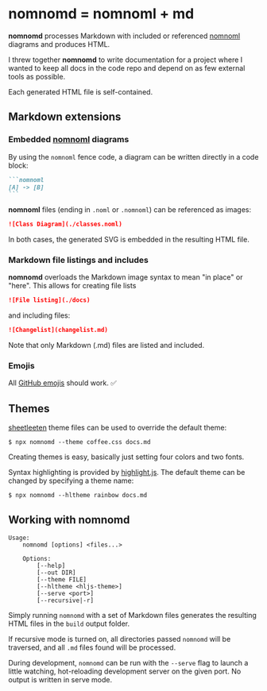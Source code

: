 # nomnomd = nomnoml + md

**nomnomd** processes Markdown with included or referenced [nomnoml] diagrams and produces HTML.

I threw together **nomnomd** to write documentation for a project where I wanted to keep all docs in the code repo and depend on as few external tools as possible.

Each generated HTML file is self-contained.

## Markdown extensions

### Embedded [nomnoml] diagrams

By using the `nomnoml` fence code, a diagram can be written directly in a code block:

~~~markdown
```nomnoml
[A] -> [B]
```
~~~

**nomnoml** files (ending in `.noml` or `.nomnoml`) can be referenced as images:

```markdown
![Class Diagram](./classes.noml)
```

In both cases, the generated SVG is embedded in the resulting HTML file.

### Markdown file listings and includes

**nomnomd** overloads the Markdown image syntax to mean "in place" or "here".
This allows for creating file lists

```markdown
![File listing](./docs)
```

and including files:

```markdown
![Changelist](changelist.md)
```

Note that only Markdown (.md) files are listed and included.

### Emojis

All [GitHub emojis](https://github.com/ikatyang/emoji-cheat-sheet/blob/master/README.md) should work. :white_check_mark:

## Themes

[sheetleeten] theme files can be used to override the default theme:

```shell
$ npx nomnomd --theme coffee.css docs.md
```

Creating themes is easy, basically just setting four colors and two fonts.

Syntax highlighting is provided by [highlight.js]. The default theme can be changed by specifying a theme name:

```shell
$ npx nomnomd --hltheme rainbow docs.md
```

## Working with **nomnomd**

```
Usage:
    nomnomd [options] <files...>

    Options:
        [--help]
        [--out DIR]
        [--theme FILE]
        [--hltheme <hljs-theme>]
        [--serve <port>]
        [--recursive|-r]
```

Simply running `nomnomd` with a set of Markdown files generates the resulting HTML files in the `build` output folder.

If recursive mode is turned on, all directories passed `nomnomd` will be traversed, and all `.md` files found will be processed.

During development, `nomnomd` can be run with the `--serve` flag to launch a little watching, hot-reloading development server on the given port. No output is written in serve mode.

[sheetleeten]: https://erkkah.github.io/sheetleeten
[nomnoml]: https://nomnoml.com
[highlight.js]: https://highlightjs.org

